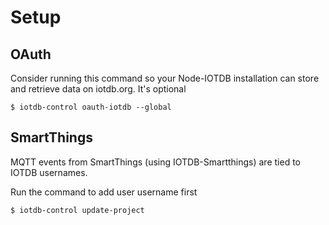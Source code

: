 # Setup

## OAuth

Consider running this command so your Node-IOTDB
installation can store and retrieve data on iotdb.org.
It's optional

    $ iotdb-control oauth-iotdb --global

## SmartThings

MQTT events from SmartThings (using IOTDB-Smartthings) 
are tied to IOTDB usernames.

Run the command to add user username first

    $ iotdb-control update-project
